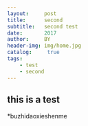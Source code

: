 ```yaml
---
layout:     post
title:      second
subtitle:   second test
date:       2017
author:     BY
header-img: img/home.jpg
catalog: 	 true
tags:
    - test
    - second
---
```

## this is a test
*buzhidaoxieshenme
